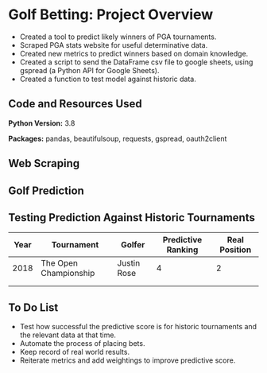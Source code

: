 # Golf Betting: Project Overview
- Created a tool to predict likely winners of PGA tournaments.
- Scraped PGA stats website for useful determinative data.
- Created new metrics to predict winners based on domain knowledge.
- Created a script to send the DataFrame csv file to google sheets, using gspread (a Python API for Google Sheets).
- Created a function to test model against historic data.

## Code and Resources Used
**Python Version:** 3.8

**Packages:** pandas, beautifulsoup, requests, gspread, oauth2client

## Web Scraping

## Golf Prediction

## Testing Prediction Against Historic Tournaments

| Year  | Tournament  | Golfer  | Predictive Ranking  | Real Position  |
|---|---|---|---|---|
| 2018  | The Open Championship  | Justin Rose  | 4  | 2  |
|   |   |   |   |   |
|   |   |   |   |   |

## To Do List
- Test how successful the predictive score is for historic tournaments and the relevant data at that time. 
- Automate the process of placing bets.
- Keep record of real world results.
- Reiterate metrics and add weightings to improve predictive score.
